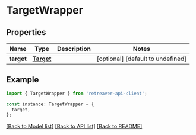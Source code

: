# TargetWrapper

## Properties

| Name       | Type                    | Description | Notes                             |
| ---------- | ----------------------- | ----------- | --------------------------------- |
| **target** | [**Target**](Target.md) |             | [optional] [default to undefined] |

## Example

```typescript
import { TargetWrapper } from 'retreaver-api-client';

const instance: TargetWrapper = {
  target,
};
```

[[Back to Model list]](../README.md#documentation-for-models) [[Back to API list]](../README.md#documentation-for-api-endpoints) [[Back to README]](../README.md)
